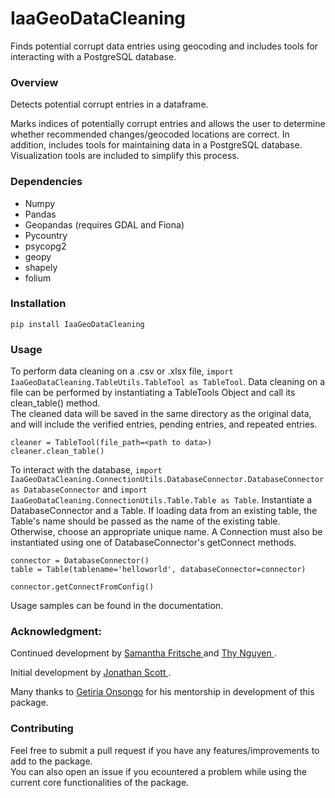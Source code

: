 # IaaGeoDataCleaning
Finds potential corrupt data entries using geocoding and includes tools for interacting with a PostgreSQL
database.

### Overview
Detects potential corrupt entries in a dataframe.

Marks indices of potentially corrupt entries and allows the user to determine whether recommended changes/geocoded locations are correct.
 In addition, includes tools for maintaining data in a PostgreSQL database. Visualization tools are included to simplify this process.

### Dependencies

* Numpy
* Pandas
* Geopandas (requires GDAL and Fiona)
* Pycountry
* psycopg2
* geopy
* shapely
* folium

### Installation
```
pip install IaaGeoDataCleaning
```
### Usage
To perform data cleaning on a .csv or .xlsx file, ```import IaaGeoDataCleaning.TableUtils.TableTool as TableTool```.
Data cleaning on a file can be performed by instantiating a TableTools Object and call its clean_table() method. \
The cleaned data will be saved in the same directory as the original data, and will include
the verified entries, pending entries, and repeated entries.

```
cleaner = TableTool(file_path=<path to data>)
cleaner.clean_table()
```

To interact with the database, ```import IaaGeoDataCleaning.ConnectionUtils.DatabaseConnector.DatabaseConnector as DatabaseConnector``` and ```import IaaGeoDataCleaning.ConnectionUtils.Table.Table as Table```. Instantiate a DatabaseConnector and a Table. If loading data from an existing table, the Table's
name should be passed as the name of the existing table. Otherwise, choose an appropriate unique name. A Connection must also be instantiated using one of 
DatabaseConnector's getConnect methods.

```
connector = DatabaseConnector()
table = Table(tablename='helloworld', databaseConnector=connector)

connector.getConnectFromConfig()
```

Usage samples can be found in the documentation.

### Acknowledgment:

Continued development by [Samantha Fritsche ](https://github.com/Sammy-F) and [Thy Nguyen ](https://github.com/thytng).

Initial development by  [Jonathan Scott ](https://github.com/lionely/).

Many thanks to [Getiria Onsongo](https://github.com/getiria-onsongo/) for his mentorship in development of this package.

### Contributing

Feel free to submit a pull request if you have any features/improvements to add to the package. \
You can also open an issue if you ecountered a problem while using the current core functionalities of the package.

